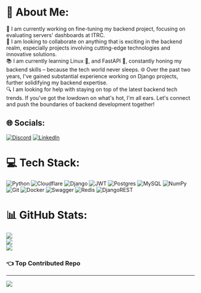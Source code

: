 # 💫 About Me:
🚀 I am currently working on fine-tuning my backend project, focusing on evaluating servers' dashboards at ITRC.<br>🤝 I am looking to collaborate on anything that is exciting in the backend realm, especially projects involving cutting-edge technologies and innovative solutions.<br>📚 I am currently learning Linux 🐧, and FastAPI 🚀, constantly honing my backend skills – because the tech world never sleeps. 🌐 Over the past two years, I've gained substantial experience working on Django projects, further solidifying my backend expertise.<br>🔍 I am looking for help with staying on top of the latest backend tech trends. If you've got the lowdown on what's hot, I'm all ears. Let's connect and push the boundaries of backend development together!


## 🌐 Socials:
[![Discord](https://img.shields.io/badge/Discord-%237289DA.svg?logo=discord&logoColor=white)](https://discord.gg/https://discord.com/invite/1109501913122230444) [![LinkedIn](https://img.shields.io/badge/LinkedIn-%230077B5.svg?logo=linkedin&logoColor=white)](https://linkedin.com/in/https://www.linkedin.com/in/sajad-fallahdoost/) 

# 💻 Tech Stack:
![Python](https://img.shields.io/badge/python-3670A0?style=for-the-badge&logo=python&logoColor=ffdd54) ![Cloudflare](https://img.shields.io/badge/Cloudflare-F38020?style=for-the-badge&logo=Cloudflare&logoColor=white) ![Django](https://img.shields.io/badge/django-%23092E20.svg?style=for-the-badge&logo=django&logoColor=white) ![JWT](https://img.shields.io/badge/JWT-black?style=for-the-badge&logo=JSON%20web%20tokens) ![Postgres](https://img.shields.io/badge/postgres-%23316192.svg?style=for-the-badge&logo=postgresql&logoColor=white) ![MySQL](https://img.shields.io/badge/mysql-4479A1.svg?style=for-the-badge&logo=mysql&logoColor=white) ![NumPy](https://img.shields.io/badge/numpy-%23013243.svg?style=for-the-badge&logo=numpy&logoColor=white) ![Git](https://img.shields.io/badge/git-%23F05033.svg?style=for-the-badge&logo=git&logoColor=white) ![Docker](https://img.shields.io/badge/docker-%230db7ed.svg?style=for-the-badge&logo=docker&logoColor=white) ![Swagger](https://img.shields.io/badge/-Swagger-%23Clojure?style=for-the-badge&logo=swagger&logoColor=white) ![Redis](https://img.shields.io/badge/redis-%23DD0031.svg?style=for-the-badge&logo=redis&logoColor=white) ![DjangoREST](https://img.shields.io/badge/DJANGO-REST-ff1709?style=for-the-badge&logo=django&logoColor=white&color=ff1709&labelColor=gray)
# 📊 GitHub Stats:
![](https://github-readme-stats.vercel.app/api?username=sajadfallahdoost&theme=calm_pink&hide_border=false&include_all_commits=false&count_private=false)<br/>
![](https://github-readme-streak-stats.herokuapp.com/?user=sajadfallahdoost&theme=calm_pink&hide_border=false)<br/>
![](https://github-readme-stats.vercel.app/api/top-langs/?username=sajadfallahdoost&theme=calm_pink&hide_border=false&include_all_commits=false&count_private=false&layout=compact)

### 👈 Top Contributed Repo


---
[![](https://visitcount.itsvg.in/api?id=sajadfallahdoost&icon=0&color=0)](https://visitcount.itsvg.in)
